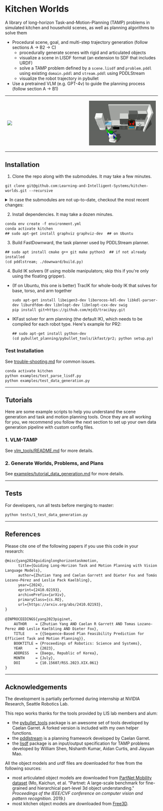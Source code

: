 # Kitchen Worlds

A library of long-horizon Task-and-Motion-Planning (TAMP) problems in simulated kitchen and household scenes, as well as planning algorithms to solve them

- Procedural scene, goal, and multi-step trajectory generation (follow sections A -> B2 -> C)
  - procedurally generate scenes with rigid and articulated objects
  - visualize a scene in LISDF format (an extension to SDF that includes URDF)
  - solve a TAMP problem defined by a `scene.lisdf` and `problem.pddl` using existing `domain.pddl` and `stream.pddl` using PDDLStream
  - visualize the robot trajectory in pybullet
- Use a pretrained VLM (e.g. GPT-4v) to guide the planning process (follow section A -> B1)

<!--
<video autoplay loop muted playsinline width=100%>
  <source src="mp4/demo-cabbage.mp4" type="video/mp4">
</video>
-->

<table class="multicol tightframes">
<tr>
<td width="52%">

<img src="gifs/rss23kitchens.gif"></img>

</td>
<td width="45%">

<img src="gifs/icra25vlmtamp.gif"></img>

</td>
</tr>
</table>

## Installation

1. Clone the repo along with the submodules. It may take a few minutes. 

```shell
git clone git@github.com:Learning-and-Intelligent-Systems/kitchen-worlds.git --recursive
```

<details close>
<summary>In case the submodules are not up-to-date, checkout the most recent changes:
</summary>

<pre>
(cd pybullet_planning; git checkout master; git pull); \
  (cd lisdf; git checkout main); \
  (cd pddlstream; git checkout caelan/diverse); \
  (cd assets/models; git checkout main); 
</pre>

</details>

2. Install dependencies. It may take a dozen minutes.
<!-- 
Install [graphviz](https://pygraphviz.github.io/documentation/latest/install.html).
-->
```shell
conda env create -f environment.yml
conda activate kitchen
## sudo apt-get install graphviz graphviz-dev  ## on Ubuntu
```

3. Build FastDownward, the task planner used by PDDLStream planner.
<!--
It has pre-requisites of cmake, first download the source tar from [site](https://cmake.org/download/).

<details close>
<summary>Expand Instructions Code</summary>

<pre>
sudo apt-get install build-essential libssl-dev
cd ~/Downloads
tar -zxvf cmake-3.31.0-rc1.tar.gz
cd cmake-3.31.0-rc1
./bootstrap
make
sudo make install
cmake --version
</pre>

</details>
-->
    

```shell
## sudo apt install cmake g++ git make python3  ## if not already installed
(cd pddlstream; ./downward/build.py)
```

4. Build IK solvers (If using mobile manipulators; skip this if you're only using the floating gripper).

* (If on Ubuntu, this one is better) TracIK for whole-body IK that solves for base, torso, and arm together

    ```shell
    sudo apt-get install libeigen3-dev liborocos-kdl-dev libkdl-parser-dev liburdfdom-dev libnlopt-dev libnlopt-cxx-dev swig
    pip install git+https://github.com/mjd3/tracikpy.git
    ```

* IKFast solver for arm planning (the default IK), which needs to be compiled for each robot type. Here's example for PR2:

    ```shell
    ## sudo apt-get install python-dev
    (cd pybullet_planning/pybullet_tools/ikfast/pr2; python setup.py)
    ```


### Test Installation

See [trouble-shooting.md](pybullet_planning/trouble-shooting.md) for common issues.

```shell 
conda activate kitchen
python examples/test_parse_lisdf.py
python examples/test_data_generation.py
```

---

## Tutorials

Here are some example scripts to help you understand the scene generation and task and motion planning tools. Once they are all working for you, we recommend you follow the next section to set up your own data generation pipeline with custom config files.

### 1. VLM-TAMP

See [vlm_tools/README.md](https://github.com/zt-yang/pybullet_planning/blob/master/vlm_tools/README.md) for more details.

### 2. Generate Worlds, Problems, and Plans

See [examples/tutorial_data_generation.md](examples/tutorial_data_generation.md) for more details.

---

## Tests

For developers, run all tests before merging to master:

```shell
python tests/1_test_data_generation.py
```
---

## References

Please cite one of the following papers if you use this code in your research:

```text 
@misc{yang2024guidinglonghorizontaskmotion,
      title={Guiding Long-Horizon Task and Motion Planning with Vision Language Models}, 
      author={Zhutian Yang and Caelan Garrett and Dieter Fox and Tomás Lozano-Pérez and Leslie Pack Kaelbling},
      year={2024},
      eprint={2410.02193},
      archivePrefix={arXiv},
      primaryClass={cs.RO},
      url={https://arxiv.org/abs/2410.02193}, 
} 

@INPROCEEDINGS{yang2023piginet, 
    AUTHOR    = {Zhutian Yang AND Caelan R Garrett AND Tomas Lozano-Perez AND Leslie Kaelbling AND Dieter Fox}, 
    TITLE     = {{Sequence-Based Plan Feasibility Prediction for Efficient Task and Motion Planning}}, 
    BOOKTITLE = {Proceedings of Robotics: Science and Systems}, 
    YEAR      = {2023}, 
    ADDRESS   = {Daegu, Republic of Korea}, 
    MONTH     = {July}, 
    DOI       = {10.15607/RSS.2023.XIX.061} 
} 
```

---

## Acknowledgements

The development is partially performed during internship at NVIDIA Research, Seattle Robotics Lab.

This repo works thanks for the tools provided by LIS lab members and alum:

* the [pybullet_tools](https://github.com/caelan/pybullet-planning/tree/master/pybullet_tools) package is an awesome set of tools developed by Caelan Garret. A forked version is included with my own helper functions.
* the [pddlstream](https://github.com/caelan/pddlstream) is a planning framework developed by Caelan Garret.
* the [lisdf](https://github.com/Learning-and-Intelligent-Systems/lisdf) package is an input/output specification for TAMP problems developed by William Shen, Nishanth Kumar, Aidan Curtis, and Jiayuan Mao.

All the object models and urdf files are downloaded for free from the following sources:

* most articulated object models are downloaded from [PartNet Mobility dataset](https://sapien.ucsd.edu/browse) (Mo, Kaichun, et al. "Partnet: A large-scale benchmark for fine-grained and hierarchical part-level 3d object understanding." *Proceedings of the IEEE/CVF conference on computer vision and pattern recognition*. 2019.)
* most kitchen object models are downloaded from [Free3D](https://free3d.com/3d-models/food).


